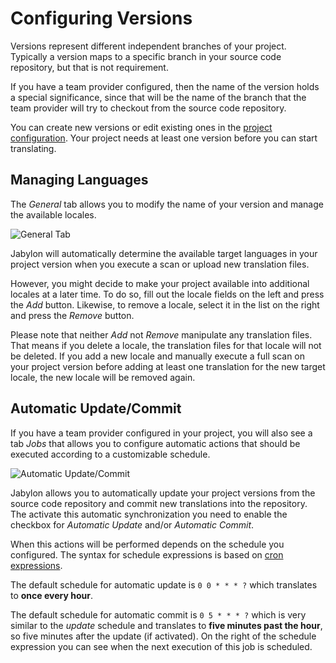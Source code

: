 
# Configuring Versions

Versions represent different independent branches of your project. Typically a version maps to a specific branch in your source code repository, but that is not requirement.

If you have a team provider configured, then the name of the version holds a special significance, since that will be the name of the branch that the team provider will try to checkout from the source code repository.

You can create new versions or edit existing ones in the [project configuration](./workingWithProjects.html). Your project needs at least one version before you can start translating.


## Managing Languages

The _General_ tab allows you to modify the name of your version and manage the available locales. 

![General Tab](images/languageSelection.png "General Tab")

Jabylon will automatically determine the available target languages in your project version when you execute a scan or upload new translation files. 

However, you might decide to make your project available into additional locales at a later time. To do so, fill out the locale fields on the left and press the _Add_ button. Likewise, to remove a locale, select it in the list on the right and press the _Remove_ button.

Please note that neither _Add_ not _Remove_ manipulate any translation files. That means if you delete a locale, the translation files for that locale will not be deleted. If you add a new locale and manually execute a full scan on your project
version before adding at least one translation for the new target locale, the new locale will be removed again.  


## Automatic Update/Commit

If you have a team provider configured in your project, you will also see a tab _Jobs_ that allows you to configure automatic actions that should be executed according to a customizable schedule.

![Automatic Update/Commit](automaticUpdate.png) 

Jabylon allows you to automatically update your project versions from the source code repository and commit new translations into the repository. The activate this automatic synchronization you need  to enable the checkbox for _Automatic Update_ and/or _Automatic Commit_.

When this actions will be performed depends on the schedule you configured. The syntax for schedule expressions is based on [cron expressions](http://quartz-scheduler.org/documentation/quartz-2.1.x/tutorials/tutorial-lesson-06). 

The default schedule for automatic update is `0 0 * * * ?` which translates to **once every hour**. 

The default schedule for automatic commit is `0 5 * * * ?` which is very similar to the _update_ schedule and translates to **five minutes past the hour**, so five minutes after the update (if activated). On the right of the schedule expression you can see when the next execution of this job is scheduled.